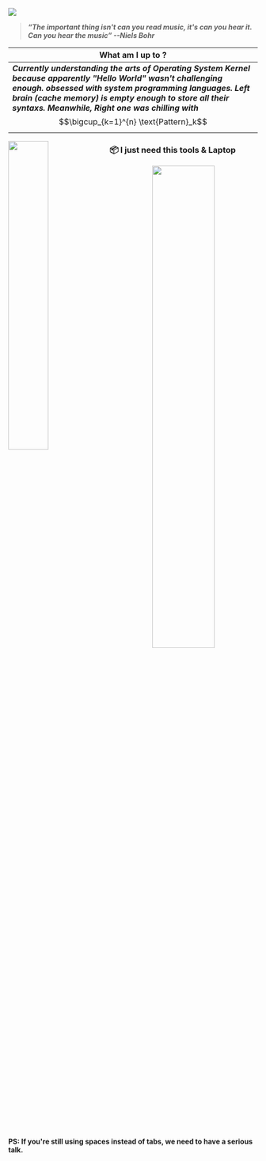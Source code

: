 

<kbd><img src="assets/india.png"></kbd>

>  ***“The important thing isn't can you read music, it's can you hear it. Can you hear the music” --Niels Bohr***

|  What am I up to ? |
| ------------- | 
| ***Currently understanding the arts of Operating System Kernel because apparently "Hello World" wasn't challenging enough. obsessed with system programming languages. Left brain (cache memory) is empty enough to store all their syntaxs. Meanwhile, Right one was chilling with*** $$\bigcup_{k=1}^{n} \text{Pattern}_k$$ |


<div hignt="40%" width="40%" object-fit="contain">
  <img hignt="40%" width="40%" object-fit="contain" align="left" src="./assets/wild_robot.jpg"/>
</div>

### 📦 I just need this tools & Laptop
<p align="center">
  <a href="#">
    <img style="width:50%" src="https://skillicons.dev/icons?i=js,cpp,go,lua,bash,java,python,linux,vim">
  </a>
</p>

<p><strong>PS: If you're still using spaces instead of tabs, we need to have a serious talk.</strong></p>
